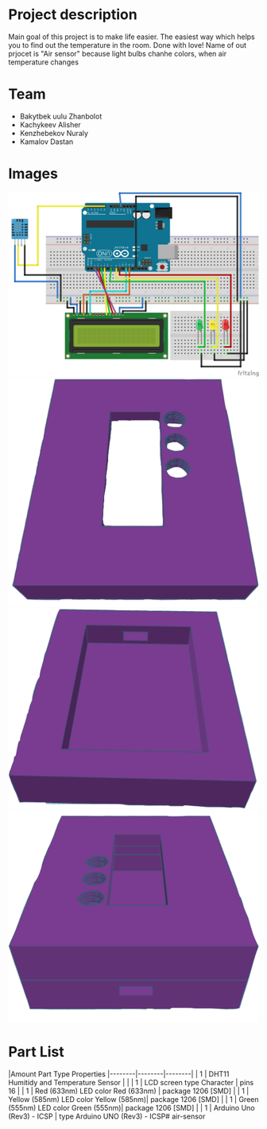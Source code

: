 # Project description
Main goal of this project is to make life easier. The easiest way which helps you to find out the temperature in the room.
Done with love!
Name of out prjocet is "Air sensor" because light bulbs chanhe colors, when air temperature changes

# Team
* Bakytbek uulu Zhanbolot
* Kachykeev Alisher
* Kenzhebekov Nuraly
* Kamalov Dastan

# Images
![Schematic](images/scheme.png)
![Cover](images/cover.png)
![Lower cover](images/lowerpart.png)
![Assembly](images/assembly.png)

# Part List

|Amount	Part Type	Properties
|--------|--------|--------|
|   1	 |   DHT11 Humitidy and Temperature Sensor |             |
|   1	 |   LCD screen	type Character             |   pins 16   |
|   1	 |   Red (633nm) LED	color Red (633nm)  |   package 1206 [SMD]   |
|   1    |   Yellow (585nm) LED	color Yellow (585nm)|  package 1206 [SMD]   |
|   1	 |   Green (555nm) LED	color Green (555nm)|   package 1206 [SMD]   |
|   1	 |   Arduino Uno (Rev3) - ICSP             |   type Arduino UNO (Rev3) - ICSP# air-sensor
